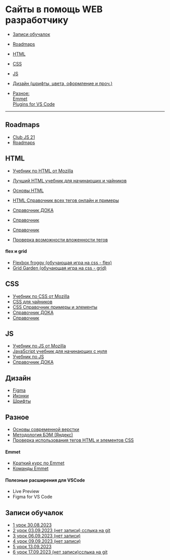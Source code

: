 # Сайты в помощь WEB разработчику

- [Записи обучалок](#lessons)

- [Roadmaps](#Roadmaps)

- [HTML](#HTML)

- [CSS](#CSS)

- [JS](#JS)

- [Дизайн (шрифты, цвета, оформление и проч.)](#Дизайн)

- [Разное:](#Разное) \
[Emmet](#Emmet) \
[Plugins for VS Code](#Plugins)

---

## <a id="Roadmaps">Roadmaps</a>

- [Club JS 21](https://www.figma.com/file/bA6Go6IVky6kRC5as8pcv9/RoadMap?type=whiteboard&t=vEgKipVPOppkbXgb-1)
- [Roadmaps](https://roadmap.sh/)

## <a id="HTML">HTML</a>

- [Учебник по HTML от Mozilla](https://developer.mozilla.org/ru/docs/Web/HTML)
- [Лучший HTML учебник для начинающих и чайников](https://html5css.ru/html/default.php)
- [Основы HTML](https://html5book.ru/osnovy-html/)
- [HTML Справочник всех тегов онлайн и примеры](https://html5css.ru/tags/default.php)
- [Справочник ДОКА](https://doka.guide/html/)
- [Справочник](https://htmlbook.ru/)
- [Справочник](https://htmlbook.ru/)

- [Проверка возможности вложенности тегов](https://caninclude.glitch.me/)

#### flex и grid

- [Flexbox froggy (обучающая игра на css - flex)](https://flexboxfroggy.com/#ru)
- [Grid Garden (обучающая игра на css - grid)](https://cssgridgarden.com/#ru)

## <a id="CSS">CSS</a>

- [Учебник по CSS от Mozilla](https://developer.mozilla.org/ru/docs/Web/CSS)
- [CSS для чайников](https://html5css.ru/css/default.php)
- [CSS Справочник примеры и элементы](https://html5css.ru/cssref/default.php)
- [Справочник ДОКА](https://doka.guide/css/)
- [Справочник](https://htmlbook.ru/)

## <a id="JS">JS</a>

- [Учебник по JS от Mozilla](https://developer.mozilla.org/ru/docs/Web/JavaScript)
- [JavaScript учебник для начинающих с нуля](https://html5css.ru/js/default.php)
- [Учебник по JS](https://learn.javascript.ru/)
- [Справочник ДОКА](https://doka.guide/js/)

## <a id="Дизайн">Дизайн</a>

- [Figma](https://www.figma.com/)
- [Иконки](https://fontawesome.ru/all-icons/)
- [Шрифты](https://fonts.google.com/)

## <a id="Разное (курсы и доп.инфо)">Разное</a>

- [Основы современной верстки](https://ru.hexlet.io/courses/layout-designer-basics)
- [Методология БЭМ (Яндекс)](https://ru.bem.info/methodology/)
- [Проверка использования тегов HTML и элементов CSS](https://caniuse.com/)

#### <a id="Emmet">Emmet</a>

- [Краткий курс по Emmet](https://ru.hexlet.io/courses/layout-designer-basics/lessons/emmet/theory_unit)
- [Команды Emmet](info/emmet/cheatsheet-emmet.pdf)

#### <a id="Plugins">Полезные расширения для VSCode</a>

- Live Preview
- Figma for VS Code

## <a id="lessons">Записи обучалок</a>

- [1 урок 30.08.2023](https://youtu.be/EwSeI7azdmo)
- [2 урок 03.09.2023 (нет записи) сслыка на git](https://github.com/Bloodislav/JC_Club)
- [3 урок 06.09.2023 (нет записи)]()
- [4 урок 09.09.2023 (нет записи)]()
- [5 урок 13.09.2023](https://www.youtube.com/watch?v=6I_qktQd7vs)
- [6 урок 17.09.2023 (нет записи)сслыка на git](https://github.com/S21SurgutJS/ToDoList/tree/contessa)
